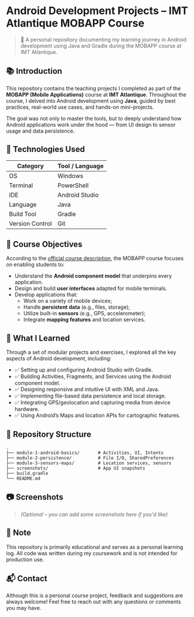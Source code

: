 
# Android Development Projects – IMT Atlantique MOBAPP Course

> 📱 A personal repository documenting my learning journey in Android development using Java and Gradle during the MOBAPP course at IMT Atlantique.

## 📚 Introduction

This repository contains the teaching projects I completed as part of the **MOBAPP (Mobile Applications)** course at **IMT Atlantique**. Throughout the course, I delved into Android development using **Java**, guided by best practices, real-world use cases, and hands-on mini-projects.

The goal was not only to master the tools, but to deeply understand how Android applications work under the hood — from UI design to sensor usage and data persistence.

## 🚀 Technologies Used

| Category          | Tool / Language        |
|-------------------|------------------------|
| OS                | Windows                |
| Terminal          | PowerShell             |
| IDE               | Android Studio         |
| Language          | Java                   |
| Build Tool        | Gradle                 |
| Version Control   | Git                    |

## 🎯 Course Objectives

According to the [official course description](https://formations.imt-atlantique.fr/introductionAndroid/presentation-elective.html#description-et-objectifs-p%C3%A9dagogiques), the MOBAPP course focuses on enabling students to:

- Understand the **Android component model** that underpins every application.
- Design and build **user interfaces** adapted for mobile terminals.
- Develop applications that:
    - Work on a variety of mobile devices;
    - Handle **persistent data** (e.g., files, storage);
    - Utilize built-in **sensors** (e.g., GPS, accelerometer);
    - Integrate **mapping features** and location services.

## 🧩 What I Learned

Through a set of modular projects and exercises, I explored all the key aspects of Android development, including:

- ✅ Setting up and configuring Android Studio with Gradle.
- ✅ Building Activities, Fragments, and Services using the Android component model.
- ✅ Designing responsive and intuitive UI with XML and Java.
- ✅ Implementing file-based data persistence and local storage.
- ✅ Integrating GPS/geolocation and capturing media from device hardware.
- ✅ Using Android’s Maps and location APIs for cartographic features.

## 📁 Repository Structure

```
.
├── module-1-android-basics/       # Activities, UI, Intents
├── module-2-persistence/          # File I/O, SharedPreferences
├── module-3-sensors-maps/         # Location services, sensors
├── screenshots/                   # App UI snapshots
├── build.gradle
└── README.md
```

## 📷 Screenshots

> *(Optional – you can add some screenshots here if you'd like)*

## 📌 Note

This repository is primarily educational and serves as a personal learning log. All code was written during my coursework and is not intended for production use.

## 📬 Contact

Although this is a personal course project, feedback and suggestions are always welcome!
Feel free to reach out with any questions or comments you may have.
